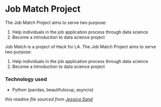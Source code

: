 # Job Match Project

The Job Match Project aims to serve two purpose:
1. Help individuals in the job application process through data science
2. Become a introduction to data science project

Job Match is a project of Hack for LA.  The Job Match Project aims to serve two purpose:
1. Help individuals in the job application process through data science
2. Become a introduction to data science project


### Technology used

- Python (pandas, beautifulsoup, asyncio)


*this readme file sourced from [Jessica Sand](http://jessicasand.com/other-stuff/just-enough-docs/)*
